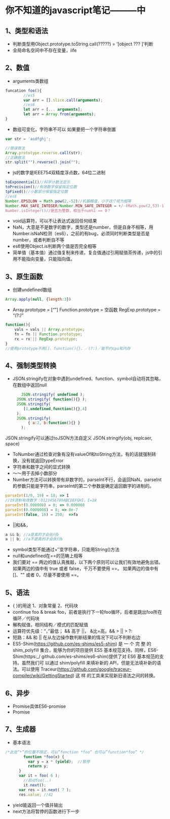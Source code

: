 # 你不知道的javascript笔记———中
## 1、类型和语法
* 判断类型用Object.prototype.toString.call(?????) = ‘[object   ??? ]’判断
* 全局命名空间中不存在变量，iife

## 2、数值
* arguments类数组
```javascript
funcation foo(){
 		//es5
		var arr = [].slice.call(arguments);
		//es6
		let arr = [... arguments];
		let arr = Array.from(arguments);
}
```
* 数组可变化，字符串不可以
如果要把一个字符串倒置
```javascript
var str = 'asdfghj';

//错误做法
Array.prototype.reverse.call(str);
//正确做法
str.split("").reverse().join("");
```
* js的数字是IEEE754双精度浮点数，64位二进制
```javascript
toExponential()//科学计数法显示
toPrecision()//有效数字保留指定位数
tpFixed()//小数部分保留指定位数
//es6
Number.EPSILON = Math.pow(2,-52)//机器精度，小于这个视为相等
Number.MAX_SAFE_INTEGER/Number.MIN_SAFE_INTEGER = +/-(Math.pow(2,53)-1) //整数安全范围
Number.isInteger()//是否为整数，相当于num%1 == 0？
```
* void运算符，可以不让表达式返回任何结果
* NaN，大意是不是数字的数字，类型还是number，但是自身不相等，用Number.isNaN检测（es6），之前的有bug，必须同时判断类型是否是number，或者判断自不等
* es6使用Object.is判断两个值是否完全相等
* 简单值（基本值）通过值复制来传递，复合值通过引用赋值茶传递，js中的引用不能指向变量，只能指向值。

## 3、原生函数
* 创建undefined数组
```javascript
Array.apply(null, {length:3})
```
* Array.prototype = [“”]
Function.prototype = 空函数
RegExp.prototype = “_(?:)_”
```javascript
function(){
	vals = vals || Array.prototype;
	fn = fn || Function.prototype;
	rx = rx || RegExp.prototype;
}
//使用prototype不用[]、function(){}、／(?:)／能节约cpu和内存
```

## 4、强制类型转换
* JSON.stringify在对象中遇到undefined、function、symbol自动将其忽略，在数组中返回null
```javascript
	   JSON.stringify( undefined );     JSON.stringify( function(){} );     JSON.stringify(        [1,undefined,function(){},4]     );     JSON.stringify(	      { a:2, b:function(){} }
	   );
```
JSON.stringify可以通过toJSON方法自定义
JSON.stringify(obj,  replcaer,  space)
* ToNumber通过检查对象有没有valueOf和toString方法，有的话就强制转换，没有就返回typeError
* 字符串和数字之间的显式转换
* ～～用于去掉小数部分
* Number方法可以转换带有非数字的，parseInt不行，会返回NaN，parseInt的参数只能是字符串，parseInt的第二个参数是确定返回数字的进制的。
```javascript
parseInt(1/0, 19) = 18; => I
//19进制有效数字：0123456789ABCDEFGHI，I=18
parseInt(0.000008) = 0; => 0.000008
parseInt(0.0000008) = 8; => 8e-7
parseInt(false, 16) = 250;  =>fa
```
* ||和&&，
```javascript
a && b; //a是真的才会执行b
a || b; //a不是真的才会执行b
```
* symbol类型不能通过+‘’变字符串，只能用String()方法
* null和undefined在==的范畴上相等* 我们要对 == 两边的值认真推敲，以下两个原则可以让我们有效地避免出错。如果两边的值中有 true 或者 false，千万不要使用 ==。如果两边的值中有 []、"" 或者 0，尽量不要使用 ==。

## 5、语法
* { }的用途
1、对象常量
2、代码块
* continue foo & break foo，前者是执行下一轮foo循环，后者是跳出foo所在循环／代码块
* 解构赋值，相同结构／模式的匹配赋值
* 运算符优先级：“，”最低； && 高于 ||， &比=高，&& > || > ?:
* 短路：&& 和 || 在从左边操作数判断结果的情况下可以不判断右边
* ES5-Shim(https://github.com/es-shims/es5-shim) 是 一 个 完 整 的 shim_polyfill 集合，能够为你的项目提供 ES5 基本规范支持。同样，ES6-Shim(https:_/ github.com/es-shims/es6-shim)提供了对 ES6 基本规范的支持。虽然我们可 以通过 shim/polyfill 来填补新的 API，但是无法填补新的语法。可以使用 Traceur(https://github.com/google/traceur-compiler/wiki/GettingStarted) 这 样 的工具来实现新旧语法之间的转换。

## 6、异步
* Promise具体ES6-promise
* Promise

## 7、生成器 
* 基本语法
```javascript
/*此处“*”的位置不限定，可以”function *foo“ 也可以”function*foo“ */
		function *foo(x) {          var y = x * (yield);  //暂停          return y;      }      var it = foo( 6 );		//启动foo(..) 
		it.next();      var res = it.next( 7 );      res.value; //42
```

* yield能返回一个值并输出
* next方法将暂停的函数进行下一步